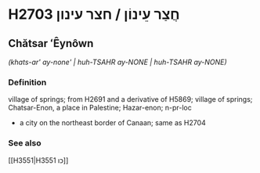 # H2703 חֲצַר עֵינוֹן / חצר עינון

## Chătsar ʻÊynôwn

_(khats-ar' ay-none' | huh-TSAHR ay-NONE | huh-TSAHR ay-NONE)_

### Definition

village of springs; from H2691 and a derivative of H5869; village of springs; Chatsar-Enon, a place in Palestine; Hazar-enon; n-pr-loc

- a city on the northeast border of Canaan; same as H2704

### See also

[[H3551|H3551 כו]]
